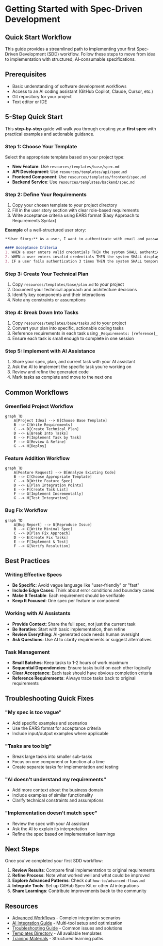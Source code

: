 # Getting Started with Spec-Driven Development

## Quick Start Workflow

This guide provides a streamlined path to implementing your first Spec-Driven Development (SDD) workflow. Follow these steps to move from idea to implementation with structured, AI-consumable specifications.

## Prerequisites

- Basic understanding of software development workflows
- Access to an AI coding assistant (GitHub Copilot, Claude, Cursor, etc.)
- Git repository for your project
- Text editor or IDE

## 5-Step Quick Start

This **step-by-step** guide will walk you through creating your **first spec** with practical examples and actionable guidance.

### Step 1: Choose Your Template

Select the appropriate template based on your project type:

- **New Feature**: Use `resources/templates/base/spec.md`
- **API Development**: Use `resources/templates/api/spec.md`
- **Frontend Component**: Use `resources/templates/frontend/spec.md`
- **Backend Service**: Use `resources/templates/backend/spec.md`

### Step 2: Define Your Requirements

1. Copy your chosen template to your project directory
2. Fill in the user story section with clear role-based requirements
3. Write acceptance criteria using EARS format (Easy Approach to Requirements Syntax)

**Example** of a well-structured user story:
```markdown
**User Story:** As a user, I want to authenticate with email and password, so that I can access my personal dashboard.

#### Acceptance Criteria
1. WHEN a user enters valid credentials THEN the system SHALL authenticate and redirect to dashboard
2. WHEN a user enters invalid credentials THEN the system SHALL display an error message
3. IF a user fails authentication 3 times THEN the system SHALL temporarily lock the account
```

### Step 3: Create Your Technical Plan

1. Copy `resources/templates/base/plan.md` to your project
2. Document your technical approach and architecture decisions
3. Identify key components and their interactions
4. Note any constraints or assumptions

### Step 4: Break Down Into Tasks

1. Copy `resources/templates/base/tasks.md` to your project
2. Convert your plan into specific, actionable coding tasks
3. Reference requirements in each task using `_Requirements: [reference]_`
4. Ensure each task is small enough to complete in one session

### Step 5: Implement with AI Assistance

1. Share your spec, plan, and current task with your AI assistant
2. Ask the AI to implement the specific task you're working on
3. Review and refine the generated code
4. Mark tasks as complete and move to the next one

## Common Workflows

### Greenfield Project Workflow

```mermaid
graph TD
    A[Project Idea] --> B[Choose Base Template]
    B --> C[Write Requirements]
    C --> D[Create Technical Plan]
    D --> E[Break Into Tasks]
    E --> F[Implement Task by Task]
    F --> G[Review & Refine]
    G --> H[Deploy]
```

### Feature Addition Workflow

```mermaid
graph TD
    A[Feature Request] --> B[Analyze Existing Code]
    B --> C[Choose Appropriate Template]
    C --> D[Write Feature Spec]
    D --> E[Plan Integration Points]
    E --> F[Create Task List]
    F --> G[Implement Incrementally]
    G --> H[Test Integration]
```

### Bug Fix Workflow

```mermaid
graph TD
    A[Bug Report] --> B[Reproduce Issue]
    B --> C[Write Minimal Spec]
    C --> D[Plan Fix Approach]
    D --> E[Create Fix Tasks]
    E --> F[Implement & Test]
    F --> G[Verify Resolution]
```

## Best Practices

### Writing Effective Specs

- **Be Specific**: Avoid vague language like "user-friendly" or "fast"
- **Include Edge Cases**: Think about error conditions and boundary cases
- **Make It Testable**: Each requirement should be verifiable
- **Keep It Focused**: One spec per feature or component

### Working with AI Assistants

- **Provide Context**: Share the full spec, not just the current task
- **Be Iterative**: Start with basic implementation, then refine
- **Review Everything**: AI-generated code needs human oversight
- **Ask Questions**: Use AI to clarify requirements or suggest alternatives

### Task Management

- **Small Batches**: Keep tasks to 1-2 hours of work maximum
- **Sequential Dependencies**: Ensure tasks build on each other logically
- **Clear Acceptance**: Each task should have obvious completion criteria
- **Reference Requirements**: Always trace tasks back to original requirements

## Troubleshooting Quick Fixes

### "My spec is too vague"
- Add specific examples and scenarios
- Use the EARS format for acceptance criteria
- Include input/output examples where applicable

### "Tasks are too big"
- Break large tasks into smaller sub-tasks
- Focus on one component or function at a time
- Create separate tasks for implementation and testing

### "AI doesn't understand my requirements"
- Add more context about the business domain
- Include examples of similar functionality
- Clarify technical constraints and assumptions

### "Implementation doesn't match spec"
- Review the spec with your AI assistant
- Ask the AI to explain its interpretation
- Refine the spec based on implementation learnings

## Next Steps

Once you've completed your first SDD workflow:

1. **Review Results**: Compare final implementation to original requirements
2. **Refine Process**: Note what worked well and what could be improved
3. **Explore Advanced Patterns**: Check out `how-to/advanced-flows.md`
4. **Integrate Tools**: Set up GitHub Spec Kit or other AI integrations
5. **Share Learnings**: Contribute improvements back to the community

## Resources

- [Advanced Workflows](advanced-flows.md) - Complex integration scenarios
- [AI Integration Guide](ai-integration.md) - Multi-tool setup and optimization
- [Troubleshooting Guide](troubleshooting.md) - Common issues and solutions
- [Templates Directory](../resources/templates/) - All available templates
- [Training Materials](../training/) - Structured learning paths